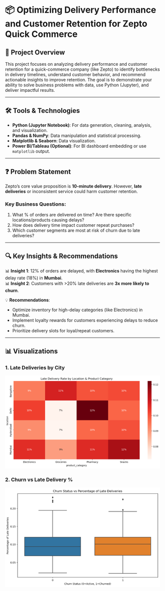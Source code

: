 # 📦 Optimizing Delivery Performance and Customer Retention for Zepto Quick Commerce

## 🚀 Project Overview

This project focuses on analyzing delivery performance and customer retention for a quick-commerce company (like Zepto) to identify bottlenecks in delivery timelines, understand customer behavior, and recommend actionable insights to improve retention. The goal is to demonstrate your ability to solve business problems with data, use Python (Jupyter), and deliver impactful results.

---

## 🛠️ Tools & Technologies

- **Python (Jupyter Notebook)**: For data generation, cleaning, analysis, and visualization.
- **Pandas & NumPy**: Data manipulation and statistical processing.
- **Matplotlib & Seaborn**: Data visualization.
- **Power BI/Tableau (Optional)**: For BI dashboard embedding or use `matplotlib` output.

---

## ❓ Problem Statement

Zepto’s core value proposition is **10-minute delivery**. However, **late deliveries** or inconsistent service could harm customer retention.

### Key Business Questions:

1. What % of orders are delivered on time? Are there specific locations/products causing delays?
2. How does delivery time impact customer repeat purchases?
3. Which customer segments are most at risk of churn due to late deliveries?

---

## 🔍 Key Insights & Recommendations

📊 **Insight 1**: 12% of orders are delayed, with **Electronics** having the highest delay rate (18%) in **Mumbai**.  
📊 **Insight 2**: Customers with >20% late deliveries are **3x more likely to churn**.

💡 **Recommendations**:
- Optimize inventory for high-delay categories (like Electronics) in Mumbai.
- Implement loyalty rewards for customers experiencing delays to reduce churn.
- Prioritize delivery slots for loyal/repeat customers.

---

## 📊 Visualizations

### 1. Late Deliveries by City  
![Late Deliveries](late_delivery_by_city.png)

### 2. Churn vs Late Delivery %  
![Churn vs Late](churn_vs_late.png)
